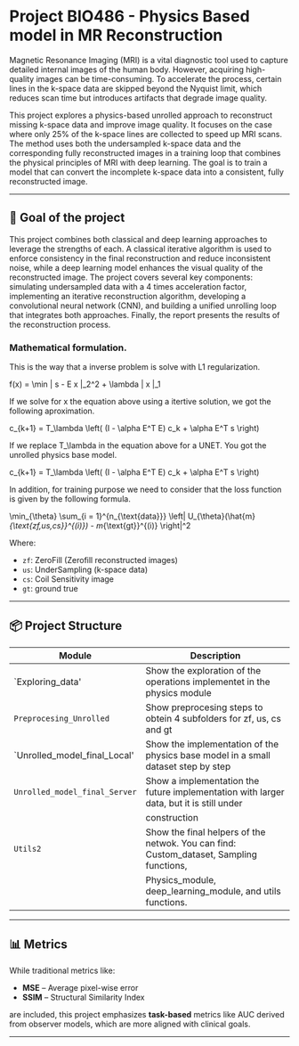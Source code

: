 # Project BIO486 - Physics Based model in MR Reconstruction

Magnetic Resonance Imaging (MRI) is a vital diagnostic tool used to capture detailed internal images of the human body. However, acquiring high-quality images can be time-consuming. To accelerate the process, certain lines in the k-space data are skipped beyond the Nyquist limit, which reduces scan time but introduces artifacts that degrade image quality.

This project explores a physics-based unrolled approach to reconstruct missing k-space data and improve image quality. It focuses on the case where only 25\% of the k-space lines are collected to speed up MRI scans. The method uses both the undersampled k-space data and the corresponding fully reconstructed images in a training loop that combines the physical principles of MRI with deep learning. The goal is to train a model that can convert the incomplete k-space data into a consistent, fully reconstructed image.

---

## 🔬 Goal of the project

This project combines both classical and deep learning approaches to leverage the strengths of each. A classical iterative algorithm is used to enforce consistency in the final reconstruction and reduce inconsistent noise, while a deep learning model enhances the visual quality of the reconstructed image. The project covers several key components: simulating undersampled data with a 4 times acceleration factor, implementing an iterative reconstruction algorithm, developing a convolutional neural network (CNN), and building a unified unrolling loop that integrates both approaches. Finally, the report presents the results of the reconstruction process.

### Mathematical formulation.

This is the way that a inverse problem is solve with L1 regularization.

f(x) = \min \| s - E x \|_2^2 + \lambda \| x \|_1

If we solve for x the equation above using a itertive solution, we got the following aproximation.

c_{k+1} = T_\lambda \left( (I - \alpha E^T E) c_k + \alpha E^T s \right)

If we replace T_\lambda in the equation above for a UNET. You got the unrolled physics base model.

c_{k+1} = T_\lambda \left( (I - \alpha E^T E) c_k + \alpha E^T s \right)

In addition, for training purpose we need to consider that the loss function is given by the following formula.

\min_{\theta} \sum_{i = 1}^{n_{\text{data}}} \left| U_{\theta}(\hat{m}_{\text{zf,us,cs}}^{(i)}) - m_{\text{gt}}^{(i)} \right|^2

Where:
- `zf`: ZeroFill (Zerofill reconstructed images)  
- `us`: UnderSampling (k-space data)
- `cs`: Coil Sensitivity image
- `gt`: ground true  
---


## 📦 Project Structure

| Module                      | Description                                                                          
|------------------------------|----------------------------------------------------------------------------------------|
| `Exploring_data'             | Show the exploration of the operations implementet in the physics module               |
| `Preprocesing_Unrolled`      | Show preprocesing steps to obtein 4 subfolders for zf, us, cs and gt                   |
| `Unrolled_model_final_Local' | Show the implementation of the physics base model in a small dataset step by step      |
| `Unrolled_model_final_Server`| Show a implementation the future implementation with larger data, but it is still under|       
                               | construction                                                                           | 
| `Utils2`                     | Show the final helpers of the netwok. You can find: Custom_dataset, Sampling functions,|
                               | Physics_module, deep_learning_module, and utils functions.                             |

---

## 📊 Metrics

While traditional metrics like:

- **MSE** – Average pixel-wise error  
- **SSIM** – Structural Similarity Index
  
are included, this project emphasizes **task-based** metrics like AUC derived from observer models, which are more aligned with clinical goals.

---

